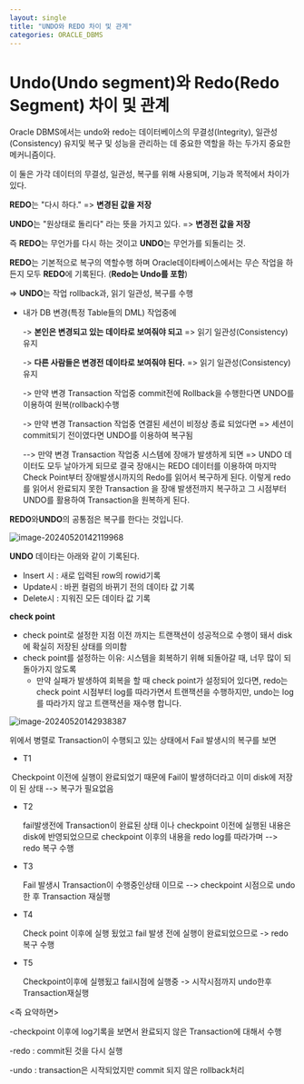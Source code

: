 ```yaml
---
layout: single
title: "UNDO와 REDO 차이 및 관계"
categories: ORACLE_DBMS
---
```




# Undo(Undo segment)와 Redo(Redo Segment) 차이 및 관계


Oracle DBMS에서는 undo와 redo는 데이터베이스의 무결성(Integrity), 일관성(Consistency)  유지및 복구 및 성능을 관리하는 데 중요한 역할을 하는 두가지 중요한 메커니즘이다.

이 둘은 가각 데이터의 무결성, 일관성, 복구를 위해 사용되며, 기능과 목적에서 차이가 있다.

**REDO**는 "다시 하다." =>  **변경된 값을 저장**

**UNDO**는  "원상태로 돌리다" 라는 뜻을 가지고 있다. => **변경전 값을 저장**

즉 **REDO**는 무언가를 다시 하는 것이고 **UNDO**는 무언가를 되돌리는 것.



**REDO**는 기본적으로 복구의 역할수행 하며 Oracle데이타베이스에서는 무슨 작업을 하든지 모두 **REDO**에 기록된다. (**Redo는 Undo를 포함**)

=> **UNDO**는 작업 rollback과, 읽기 일관성, 복구를 수행

- 내가 DB 변경(특정 Table들의 DML) 작업중에  

   -> **본인은 변경되고 있는 데이타로 보여줘야 되고** =>  읽기 일관성(Consistency) 유지

   -> **다른 사람들은 변경전 데이타로 보여줘야 된다.** => 읽기 일관성(Consistency) 유지

  -> 만약 변경 Transaction 작업중 commit전에 Rollback을 수행한다면 UNDO를 이용하여 원복(rollback)수행

  -> 만약 변경 Transaction 작업중 연결된 세션이 비정상 종료 되었다면 => 세션이 commit되기 전이였다면 UNDO를 이용하여 복구됨

  --> 만약 변경 Transaction 작업중 시스템에 장애가 발생하게 되면 => UNDO 데이터도 모두 날아가게 되므로 결국 장애시는 REDO 데이터를 이용하여 마지막 Check Point부터 장애발생시까지의 Redo를 읽어서 복구하게 된다. 이렇게 redo를 읽어서 완료되지 못한 Transaction 을 장애 발생전까지 복구하고 그 시점부터 UNDO를 활용하여 Transaction을 원복하게 된다.

  

**REDO**와**UNDO**의 공통점은 복구를 한다는 것입니다.

![image-20240520142119968](C:\Users\황혜림(Wi-Fi)\AppData\Roaming\Typora\typora-user-images\image-20240520142119968.png)



**UNDO** 데이타는 아래와 같이 기록된다.

- Insert 시 : 새로 입력된 row의 rowid기록
- Update시 : 바뀐 컬럼의 바뀌기 전의 데이타 값 기록
- Delete시 : 지워진 모든 데이타 값 기록



**check point**

- check point로 설정한 지점 이전 까지는 트랜잭션이 성공적으로 수행이 돼서 disk에 확실히 저장된 상태를 의미함
- check point를 설정하는 이유: 시스템을 회복하기 위해 되돌아갈 때, 너무 많이 되돌아가지 않도록
  - 만약 실패가 발생하여 회복을 할 때 check point가 설정되어 있다면, redo는 check point 시점부터 log를 따라가면서 트랜잭션을 수행하지만, undo는 log를 따라가지 않고 트랜잭션을 재수행 합니다.





![image-20240520142938387](C:\Users\황혜림(Wi-Fi)\AppData\Roaming\Typora\typora-user-images\image-20240520142938387.png)

위에서 병렬로 Transaction이 수행되고 있는 상태에서 Fail 발생시의 복구를 보면

- T1 

​     Checkpoint 이전에 실행이 완료되었기 때문에 Fail이 발생하더라고 이미 disk에 저장이 된 상태 --> 복구가 필요없음

- T2

  fail발생전에 Transaction이 완료된 상태 이나 checkpoint 이전에 실행된 내용은 disk에 반영되었으므로 checkpoint 이후의 내용을 redo log를 따라가며  --> redo 복구 수행 

- T3

  Fail 발생시 Transaction이 수행중인상태 이므로 --> checkpoint 시점으로 undo 한 후 Transaction 재실행

- T4 

  Check point 이후에 실행 됬었고 fail 발생 전에 실행이 완료되었으므로 -> redo복구 수행

- T5

  Checkpoint이후에 실행됬고 fail시점에 실행중 -> 시작시점까지 undo한후 Transaction재실행



<즉 요약하면>

-checkpoint 이후에 log기록을 보면서 완료되지 않은 Transaction에 대해서 수행

-redo : commit된 것을 다시 실행

-undo : transaction은 시작되었지만 commit 되지 않은 rollback처리
